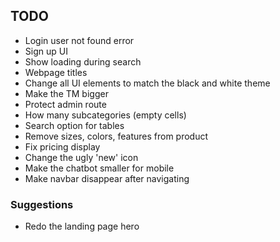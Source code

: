 ## TODO

- Login user not found error
- Sign up UI
- Show loading during search
- Webpage titles
- Change all UI elements to match the black and white theme
- Make the TM bigger
- Protect admin route
- How many subcategories (empty cells)
- Search option for tables
- Remove sizes, colors, features from product
- Fix pricing display
- Change the ugly 'new' icon
- Make the chatbot smaller for mobile
- Make navbar disappear after navigating

### Suggestions

- Redo the landing page hero

